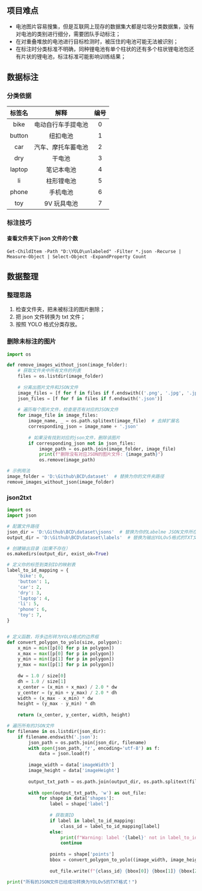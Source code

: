 ## 项目难点

- 电池图片容易搜集，但是互联网上现存的数据集大都是垃圾分类数据集，没有对电池的类别进行细分，需要团队手动标注；
- 在对重叠堆放的电池进行目标检测时，被压住的电池可能无法被识别；
- 在标注时分类标准不明确，同种锂电池有单个柱状的还有多个柱状锂电池包还有片状的锂电池，标注标准可能影响训练结果；

## 数据标注

### 分类依据

| 标签名 |        解释        | 编号 |
| :----: | :----------------: | :--: |
|  bike  | 电动自行车手提电池 |  0   |
| button |      纽扣电池      |  1   |
|  car   | 汽车、摩托车蓄电池 |  2   |
|  dry   |       干电池       |  3   |
| laptop |     笔记本电池     |  4   |
|   li   |     柱形锂电池     |  5   |
| phone  |      手机电池      |  6   |
|  toy   |    9V 玩具电池     |  7   |

### 标注技巧

#### 查看文件夹下 json 文件的个数

```shell
Get-ChildItem -Path "D:\YOLO\unlabeled" -Filter *.json -Recurse | Measure-Object | Select-Object -ExpandProperty Count
```

## 数据整理

### 整理思路

1. 检查文件夹，把未被标注的图片删除；
2. 把 json 文件转换为 txt 文件；
3. 按照 YOLO 格式分类存放。

### 删除未标注的图片

```py
import os

def remove_images_without_json(image_folder):
    # 获取文件夹中所有文件的列表
    files = os.listdir(image_folder)
    
    # 分离出图片文件和JSON文件
    image_files = [f for f in files if f.endswith(('.png', '.jpg', '.jpeg', '.bmp'))]
    json_files = [f for f in files if f.endswith('.json')]
    
    # 遍历每个图片文件，检查是否有对应的JSON文件
    for image_file in image_files:
        image_name, _ = os.path.splitext(image_file)  # 去掉扩展名
        corresponding_json = image_name + '.json'
        
        # 如果没有找到对应的json文件，删除该图片
        if corresponding_json not in json_files:
            image_path = os.path.join(image_folder, image_file)
            print(f"删除没有对应JSON的图片文件: {image_path}")
            os.remove(image_path)

# 示例用法
image_folder = 'D:\Github\BCD\dataset'  # 替换为你的文件夹路径
remove_images_without_json(image_folder)
```

### json2txt

```py
import os
import json

# 配置文件路径
json_dir = 'D:\Github\BCD\dataset\jsons'  # 替换为你的Labelme JSON文件所在目录路径
output_dir = 'D:\Github\BCD\dataset\labels'  # 替换为输出YOLOv5格式的TXT文件的目录路径

# 创建输出目录（如果不存在）
os.makedirs(output_dir, exist_ok=True)

# 定义你的标签到类别ID的映射表
label_to_id_mapping = {
    'bike': 0,
    'button': 1,
    'car': 2,
    'dry': 3,
    'laptop': 4,
    'li': 5,
    'phone': 6,
    'toy': 7,
}


# 定义函数，将多边形转为YOLO格式的边界框
def convert_polygon_to_yolo(size, polygon):
    x_min = min([p[0] for p in polygon])
    x_max = max([p[0] for p in polygon])
    y_min = min([p[1] for p in polygon])
    y_max = max([p[1] for p in polygon])
    
    dw = 1.0 / size[0]
    dh = 1.0 / size[1]
    x_center = (x_min + x_max) / 2.0 * dw
    y_center = (y_min + y_max) / 2.0 * dh
    width = (x_max - x_min) * dw
    height = (y_max - y_min) * dh
    
    return (x_center, y_center, width, height)

# 遍历所有的JSON文件
for filename in os.listdir(json_dir):
    if filename.endswith('.json'):
        json_path = os.path.join(json_dir, filename)
        with open(json_path, 'r', encoding='utf-8') as f:
            data = json.load(f)
            
        image_width = data['imageWidth']
        image_height = data['imageHeight']
        
        output_txt_path = os.path.join(output_dir, os.path.splitext(filename)[0] + '.txt')
        
        with open(output_txt_path, 'w') as out_file:
            for shape in data['shapes']:
                label = shape['label']
                
                # 获取类ID
                if label in label_to_id_mapping:
                    class_id = label_to_id_mapping[label]
                else:
                    print(f"Warning: label '{label}' not in label_to_id_mapping. Skipping.")
                    continue
                
                points = shape['points']
                bbox = convert_polygon_to_yolo((image_width, image_height), points)
                
                out_file.write(f"{class_id} {bbox[0]} {bbox[1]} {bbox[2]} {bbox[3]}\n")

print("所有的JSON文件已经成功转换为YOLOv5的TXT格式！")

```

